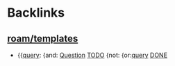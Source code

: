 
# Backlinks
## [roam/templates](<roam/templates.md>)
- {{[query](<query.md>): {and: [Question](<Question.md>) [TODO](<TODO.md>) {not: {or:[query](<query.md>) [DONE](<DONE.md>)

